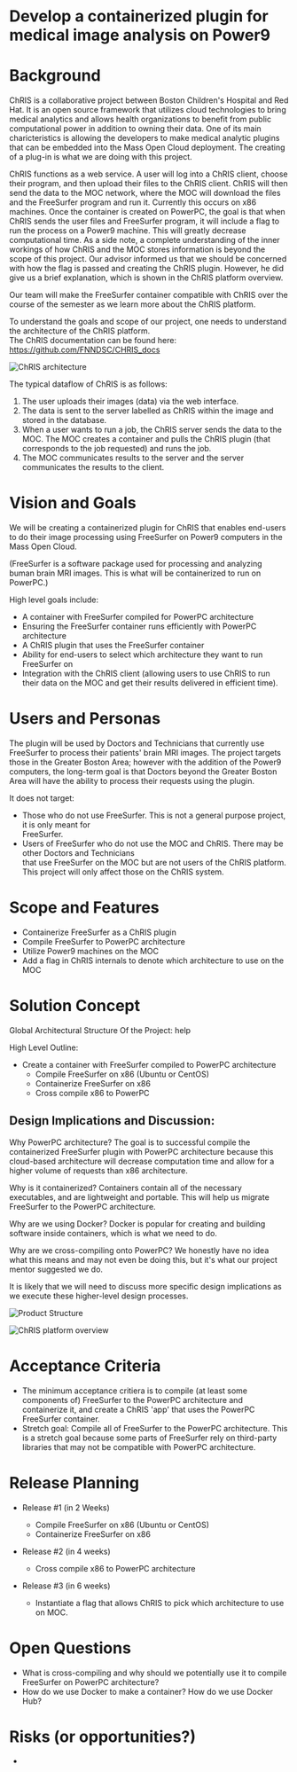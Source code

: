 # Develop a containerized plugin for medical image analysis on Power9

# Background
ChRIS is a collaborative project between Boston Children's Hospital and Red Hat. It is an open source framework that utilizes cloud technologies to bring medical analytics and allows health organizations to benefit from public computational power in addition to owning their data. One of its main charicteristics is allowing the developers to make medical analytic plugins that can be embedded into the Mass Open Cloud deployment. The creating of a plug-in is what we are doing with this project.

ChRIS functions as a web service. A user will log into a ChRIS client, choose their program, and then upload their files to the ChRIS client. ChRIS will then send the data to the MOC network, where the MOC will download the files and the FreeSurfer program and run it. Currently this occurs on x86 machines. Once the container is created on PowerPC, the goal is that when ChRIS sends the user files and FreeSurfer program, it will include a flag to run the process on a Power9 machine. This will greatly decrease computational time. As a side note, a complete understanding of the inner workings of how ChRIS and the MOC stores information is beyond the scope of this project. Our advisor informed us that we should be concerned with how the flag is passed and creating the ChRIS plugin. However, he did give us a brief explanation, which is shown in the ChRIS platform overview.

Our team will make the FreeSurfer container compatible with ChRIS over the course of the semester as we learn more about the ChRIS platform.

To understand the goals and scope of our project, one needs to understand the architecture of the ChRIS platform.  
The ChRIS documentation can be found here: https://github.com/FNNDSC/CHRIS_docs

![ChRIS architecture](https://github.com/FNNDSC/CHRIS_docs/raw/master/chris_architecture_overview.png)

The typical dataflow of ChRIS is as follows:  
1. The user uploads their images (data) via the web interface.
2. The data is sent to the server labelled as ChRIS within the image and stored in the database.
3. When a user wants to run a job, the ChRIS server sends the data to the MOC. The MOC creates a container and pulls the ChRIS plugin (that corresponds to the job requested) and runs the job.
4. The MOC communicates results to the server and the server communicates the results to the client.

# Vision and Goals
We will be creating a containerized plugin for ChRIS that enables end-users to do their image processing using FreeSurfer on Power9 computers in the Mass Open Cloud.

(FreeSurfer is a software package used for processing and analyzing buman brain MRI images. This is what will be containerized to run on PowerPC.)

High level goals include:
* A container with FreeSurfer compiled for PowerPC architecture
* Ensuring the FreeSurfer container runs efficiently with PowerPC architecture
* A ChRIS plugin that uses the FreeSurfer container
* Ability for end-users to select which architecture they want to run FreeSurfer on
* Integration with the ChRIS client (allowing users to use ChRIS to run their data on the MOC and
  get their results delivered in efficient time).


# Users and Personas
The plugin will be used by Doctors and Technicians that currently use FreeSurfer to process their patients' brain MRI images. The project targets those in the Greater Boston Area; however with the addition of the Power9 computers, the long-term goal is that Doctors beyond the Greater Boston Area will have the ability to process their requests using the plugin.

It does not target:
* Those who do not use FreeSurfer. This is not a general purpose project, it is only meant for                
  FreeSurfer.
* Users of FreeSurfer who do not use the MOC and ChRIS. There may be other Doctors and Technicians      
  that use FreeSurfer on the MOC but are not users of the ChRIS platform. This project will only affect those on the ChRIS
  system.

# Scope and Features
* Containerize FreeSurfer as a ChRIS plugin
* Compile FreeSurfer to PowerPC architecture
* Utilize Power9 machines on the MOC
* Add a flag in ChRIS internals to denote which architecture to use on the MOC

# Solution Concept

Global Architectural Structure Of the Project: help

High Level Outline:
* Create a container with FreeSurfer compiled to PowerPC architecture
  - Compile FreeSurfer on x86 (Ubuntu or CentOS)
  - Containerize FreeSurfer on x86
  - Cross compile x86 to PowerPC
  
## Design Implications and Discussion:

Why PowerPC architecture? The goal is to successful compile the containerized FreeSurfer plugin with PowerPC architecture because this cloud-based architecture will decrease computation time and allow for a higher volume of requests than x86 architecture.

Why is it containerized? Containers contain all of the necessary executables, and are lightweight and portable. This will help us migrate FreeSurfer to the PowerPC architecture.

Why are we using Docker? Docker is popular for creating and building software inside containers, which is what we need to do.

Why are we cross-compiling onto PowerPC? We honestly have no idea what this means and may not even be doing this, but it's what our project mentor suggested we do.

It is likely that we will need to discuss more specific design implications as we execute these higher-level design processes.
 
![Product Structure](https://raw.githubusercontent.com/rschneid1/hello-world/master/images/Diagram.png)

![ChRIS platform overview](https://raw.githubusercontent.com/rschneid1/hello-world/master/images/Image%20from%20iOS.jpg)


# Acceptance Criteria
* The minimum acceptance critiera is to compile (at least some components of) FreeSurfer to the PowerPC architecture and containerize it, and create a ChRIS 'app' that uses the PowerPC FreeSurfer container.
* Stretch goal: Compile all of FreeSurfer to the PowerPC architecture. This is a stretch goal because some parts of FreeSurfer rely on third-party libraries that may not be compatible with PowerPC architecture.

# Release Planning
* Release #1 (in 2 Weeks)
  - Compile FreeSurfer on x86 (Ubuntu or CentOS)
  - Containerize FreeSurfer on x86
  
* Release #2 (in 4 weeks)
  - Cross compile x86 to PowerPC architecture
  
* Release #3 (in 6 weeks)
  - Instantiate a flag that allows ChRIS to pick which architecture to use on MOC.
  
# Open Questions
- What is cross-compiling and why should we potentially use it to compile FreeSurfer on PowerPC architecture?
- How do we use Docker to make a container? How do we use Docker Hub?

# Risks (or opportunities?)
- 
  
  
  

